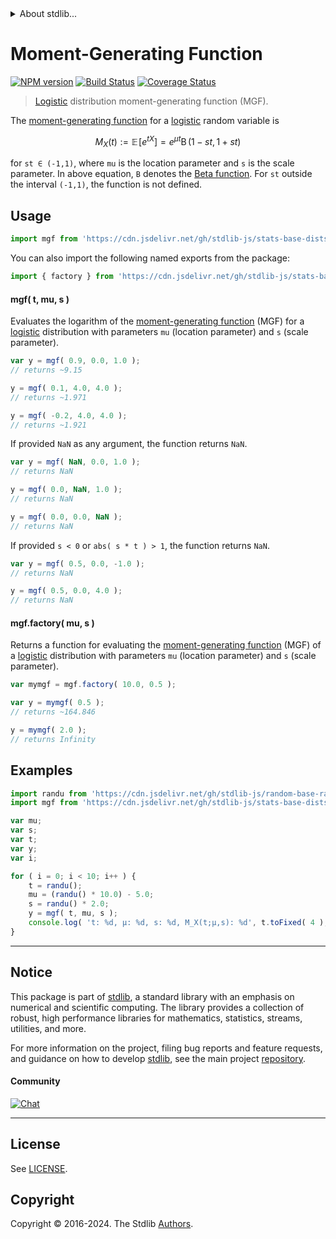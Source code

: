 <!--

@license Apache-2.0

Copyright (c) 2018 The Stdlib Authors.

Licensed under the Apache License, Version 2.0 (the "License");
you may not use this file except in compliance with the License.
You may obtain a copy of the License at

   http://www.apache.org/licenses/LICENSE-2.0

Unless required by applicable law or agreed to in writing, software
distributed under the License is distributed on an "AS IS" BASIS,
WITHOUT WARRANTIES OR CONDITIONS OF ANY KIND, either express or implied.
See the License for the specific language governing permissions and
limitations under the License.

-->


<details>
  <summary>
    About stdlib...
  </summary>
  <p>We believe in a future in which the web is a preferred environment for numerical computation. To help realize this future, we've built stdlib. stdlib is a standard library, with an emphasis on numerical and scientific computation, written in JavaScript (and C) for execution in browsers and in Node.js.</p>
  <p>The library is fully decomposable, being architected in such a way that you can swap out and mix and match APIs and functionality to cater to your exact preferences and use cases.</p>
  <p>When you use stdlib, you can be absolutely certain that you are using the most thorough, rigorous, well-written, studied, documented, tested, measured, and high-quality code out there.</p>
  <p>To join us in bringing numerical computing to the web, get started by checking us out on <a href="https://github.com/stdlib-js/stdlib">GitHub</a>, and please consider <a href="https://opencollective.com/stdlib">financially supporting stdlib</a>. We greatly appreciate your continued support!</p>
</details>

# Moment-Generating Function

[![NPM version][npm-image]][npm-url] [![Build Status][test-image]][test-url] [![Coverage Status][coverage-image]][coverage-url] <!-- [![dependencies][dependencies-image]][dependencies-url] -->

> [Logistic][logistic-distribution] distribution moment-generating function (MGF).

<!-- Section to include introductory text. Make sure to keep an empty line after the intro `section` element and another before the `/section` close. -->

<section class="intro">

The [moment-generating function][mgf] for a [logistic][logistic-distribution] random variable is

<!-- <equation class="equation" label="eq:logistic_mgf_function" align="center" raw="M_X(t) := \mathbb{E}\!\left[e^{tX}\right] = e^{\mu t}\operatorname{B}(1-st, 1+st)" alt="Moment-generating function (MGF) for a logistic distribution."> -->

```math
M_X(t) := \mathbb{E}\!\left[e^{tX}\right] = e^{\mu t}\mathop{\mathrm{B}}(1-st, 1+st)
```

<!-- <div class="equation" align="center" data-raw-text="M_X(t) := \mathbb{E}\!\left[e^{tX}\right] = e^{\mu t}\operatorname{B}(1-st, 1+st)" data-equation="eq:logistic_mgf_function">
    <img src="https://cdn.jsdelivr.net/gh/stdlib-js/stdlib@51534079fef45e990850102147e8945fb023d1d0/lib/node_modules/@stdlib/stats/base/dists/logistic/mgf/docs/img/equation_logistic_mgf_function.svg" alt="Moment-generating function (MGF) for a logistic distribution.">
    <br>
</div> -->

<!-- </equation> -->

for `st ∈ (-1,1)`, where `mu` is the location parameter and `s` is the scale parameter. In above equation, `B` denotes the [Beta function][@stdlib/math/base/special/beta]. For `st` outside the interval `(-1,1)`, the function is not defined.

</section>

<!-- /.intro -->

<!-- Package usage documentation. -->



<section class="usage">

## Usage

```javascript
import mgf from 'https://cdn.jsdelivr.net/gh/stdlib-js/stats-base-dists-logistic-mgf@v0.2.2-deno/mod.js';
```

You can also import the following named exports from the package:

```javascript
import { factory } from 'https://cdn.jsdelivr.net/gh/stdlib-js/stats-base-dists-logistic-mgf@v0.2.2-deno/mod.js';
```

#### mgf( t, mu, s )

Evaluates the logarithm of the [moment-generating function][mgf] (MGF) for a [logistic][logistic-distribution] distribution with parameters `mu` (location parameter) and `s` (scale parameter).

```javascript
var y = mgf( 0.9, 0.0, 1.0 );
// returns ~9.15

y = mgf( 0.1, 4.0, 4.0 );
// returns ~1.971

y = mgf( -0.2, 4.0, 4.0 );
// returns ~1.921
```

If provided `NaN` as any argument, the function returns `NaN`.

```javascript
var y = mgf( NaN, 0.0, 1.0 );
// returns NaN

y = mgf( 0.0, NaN, 1.0 );
// returns NaN

y = mgf( 0.0, 0.0, NaN );
// returns NaN
```

If provided `s < 0` or `abs( s * t ) > 1`, the function returns `NaN`.

```javascript
var y = mgf( 0.5, 0.0, -1.0 );
// returns NaN

y = mgf( 0.5, 0.0, 4.0 );
// returns NaN
```

#### mgf.factory( mu, s )

Returns a function for evaluating the [moment-generating function][mgf] (MGF) of a [logistic][logistic-distribution] distribution with parameters `mu` (location parameter) and `s` (scale parameter).

```javascript
var mymgf = mgf.factory( 10.0, 0.5 );

var y = mymgf( 0.5 );
// returns ~164.846

y = mymgf( 2.0 );
// returns Infinity
```

</section>

<!-- /.usage -->

<!-- Package usage notes. Make sure to keep an empty line after the `section` element and another before the `/section` close. -->

<section class="notes">

</section>

<!-- /.notes -->

<!-- Package usage examples. -->

<section class="examples">

## Examples

<!-- eslint no-undef: "error" -->

```javascript
import randu from 'https://cdn.jsdelivr.net/gh/stdlib-js/random-base-randu@deno/mod.js';
import mgf from 'https://cdn.jsdelivr.net/gh/stdlib-js/stats-base-dists-logistic-mgf@v0.2.2-deno/mod.js';

var mu;
var s;
var t;
var y;
var i;

for ( i = 0; i < 10; i++ ) {
    t = randu();
    mu = (randu() * 10.0) - 5.0;
    s = randu() * 2.0;
    y = mgf( t, mu, s );
    console.log( 't: %d, µ: %d, s: %d, M_X(t;µ,s): %d', t.toFixed( 4 ), mu.toFixed( 4 ), s.toFixed( 4 ), y.toFixed( 4 ) );
}
```

</section>

<!-- /.examples -->

<!-- Section to include cited references. If references are included, add a horizontal rule *before* the section. Make sure to keep an empty line after the `section` element and another before the `/section` close. -->

<section class="references">

</section>

<!-- /.references -->

<!-- Section for related `stdlib` packages. Do not manually edit this section, as it is automatically populated. -->

<section class="related">

</section>

<!-- /.related -->

<!-- Section for all links. Make sure to keep an empty line after the `section` element and another before the `/section` close. -->


<section class="main-repo" >

* * *

## Notice

This package is part of [stdlib][stdlib], a standard library with an emphasis on numerical and scientific computing. The library provides a collection of robust, high performance libraries for mathematics, statistics, streams, utilities, and more.

For more information on the project, filing bug reports and feature requests, and guidance on how to develop [stdlib][stdlib], see the main project [repository][stdlib].

#### Community

[![Chat][chat-image]][chat-url]

---

## License

See [LICENSE][stdlib-license].


## Copyright

Copyright &copy; 2016-2024. The Stdlib [Authors][stdlib-authors].

</section>

<!-- /.stdlib -->

<!-- Section for all links. Make sure to keep an empty line after the `section` element and another before the `/section` close. -->

<section class="links">

[npm-image]: http://img.shields.io/npm/v/@stdlib/stats-base-dists-logistic-mgf.svg
[npm-url]: https://npmjs.org/package/@stdlib/stats-base-dists-logistic-mgf

[test-image]: https://github.com/stdlib-js/stats-base-dists-logistic-mgf/actions/workflows/test.yml/badge.svg?branch=v0.2.2
[test-url]: https://github.com/stdlib-js/stats-base-dists-logistic-mgf/actions/workflows/test.yml?query=branch:v0.2.2

[coverage-image]: https://img.shields.io/codecov/c/github/stdlib-js/stats-base-dists-logistic-mgf/main.svg
[coverage-url]: https://codecov.io/github/stdlib-js/stats-base-dists-logistic-mgf?branch=main

<!--

[dependencies-image]: https://img.shields.io/david/stdlib-js/stats-base-dists-logistic-mgf.svg
[dependencies-url]: https://david-dm.org/stdlib-js/stats-base-dists-logistic-mgf/main

-->

[chat-image]: https://img.shields.io/gitter/room/stdlib-js/stdlib.svg
[chat-url]: https://app.gitter.im/#/room/#stdlib-js_stdlib:gitter.im

[stdlib]: https://github.com/stdlib-js/stdlib

[stdlib-authors]: https://github.com/stdlib-js/stdlib/graphs/contributors

[umd]: https://github.com/umdjs/umd
[es-module]: https://developer.mozilla.org/en-US/docs/Web/JavaScript/Guide/Modules

[deno-url]: https://github.com/stdlib-js/stats-base-dists-logistic-mgf/tree/deno
[deno-readme]: https://github.com/stdlib-js/stats-base-dists-logistic-mgf/blob/deno/README.md
[umd-url]: https://github.com/stdlib-js/stats-base-dists-logistic-mgf/tree/umd
[umd-readme]: https://github.com/stdlib-js/stats-base-dists-logistic-mgf/blob/umd/README.md
[esm-url]: https://github.com/stdlib-js/stats-base-dists-logistic-mgf/tree/esm
[esm-readme]: https://github.com/stdlib-js/stats-base-dists-logistic-mgf/blob/esm/README.md
[branches-url]: https://github.com/stdlib-js/stats-base-dists-logistic-mgf/blob/main/branches.md

[stdlib-license]: https://raw.githubusercontent.com/stdlib-js/stats-base-dists-logistic-mgf/main/LICENSE

[@stdlib/math/base/special/beta]: https://github.com/stdlib-js/math-base-special-beta/tree/deno

[logistic-distribution]: https://en.wikipedia.org/wiki/Logistic_distribution

[mgf]: https://en.wikipedia.org/wiki/Moment-generating_function

</section>

<!-- /.links -->

